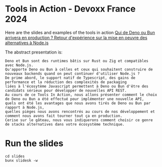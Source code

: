 # Tools in Action - Devoxx France 2024

Here are the slides and examples of the tools in action [Qui de Deno ou Bun arrivera en production ? Retour d'expérience sur la mise en oeuvre des alternatives à Node.js](https://www.devoxx.fr/schedule/talk/?id=15456)

The abstract presentation is:
```
Deno et Bun sont des runtimes bâtis sur Rust ou Zig et compatibles avec Node.js. 
Qu'apporte Deno ou Bun à celles et ceux qui souhaitent construire de nouveaux backends quand on peut continuer d'utiliser Node.js ? 
De prime abord, le support natif de Typescript, des gains de performance et la réduction des complexités de packaging 
liées à l'écosytème Javascript permettent à Deno ou Bun d'être des candidats sérieux pour développer de nouvelles API REST. 
Au cours de ce Tools In Action, nous allons présenter comment le choix de Deno ou Bun a été effectué pour implémenter une nouvelle API, 
quels ont été les avantages que nous avons tirés de Deno ou Bun par rapport à Node.js, 
quelles pièges nous avons rencontrés au cours de nos développement et comment nous avons fait tourner tout ça en production. 
Cerise sur le gâteau, nous vous indiquerons comment choisir ce genre de stacks alternatives dans votre écosystème technique.
```

# Run the slides

```
cd slides
bunx slidesk -w
```
